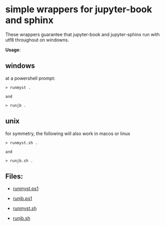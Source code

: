 # simple wrappers for jupyter-book and sphinx

These wrappers guarantee that jupyter-book and jupyter-sphinx run with utf8 throughout on
windowns.

**Usage**:

## windows

at a powershell prompt:

```
> runmyst .

and

> runjb .
```

## unix

for symmetry, the following will also work in macos or linux

```
> runmyst.sh .

and

> runjb.sh .
```

## Files:

- [runmyst.ps1](binwin/runmyst.ps1)

- [runjb.ps1](binwin/runmyst.ps1)

- [runmyst.sh](bin/runmyst.sh)

- [runjb.sh](bin/runjb.sh)


